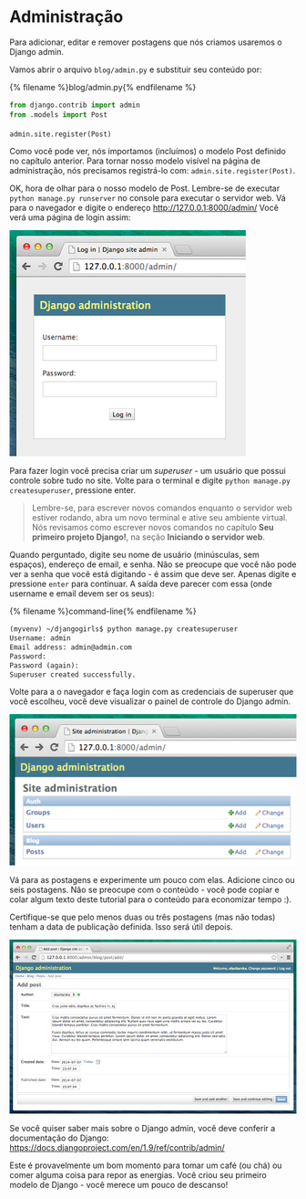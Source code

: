# Administração

Para adicionar, editar e remover postagens que nós criamos usaremos o Django admin.

Vamos abrir o arquivo `blog/admin.py` e substituir seu conteúdo por:

{% filename %}blog/admin.py{% endfilename %}
```python
from django.contrib import admin
from .models import Post

admin.site.register(Post)
```

Como você pode ver, nós importamos (incluímos) o modelo Post definido no capítulo anterior. Para tornar nosso modelo visível na página de administração, nós precisamos registrá-lo com: `admin.site.register(Post)`.

OK, hora de olhar para o nosso modelo de Post. Lembre-se de executar `python manage.py runserver` no console para executar o servidor web. Vá para o navegador e digite o endereço http://127.0.0.1:8000/admin/ Você verá uma página de login assim:

![Página de login](images/login_page2.png)

Para fazer login você precisa criar um *superuser* - um usuário que possui controle sobre tudo no site. Volte para o terminal e digite `python manage.py createsuperuser`, pressione enter.

> Lembre-se, para escrever novos comandos enquanto o servidor web estiver rodando, abra um novo terminal e ative seu ambiente
virtual. Nós revisamos como escrever novos comandos no capítulo <b>Seu primeiro projeto Django!</b>, na seção <b>Iniciando o servidor web</b>.

Quando perguntado, digite seu nome de usuário (minúsculas, sem espaços), endereço de email, e senha. Não se preocupe que você não pode ver a senha que você está digitando - é assim que deve ser. Apenas digite e pressione `enter` para continuar. A saída deve parecer com essa (onde username e email devem ser os seus):

{% filename %}command-line{% endfilename %}
```
(myvenv) ~/djangogirls$ python manage.py createsuperuser
Username: admin
Email address: admin@admin.com
Password:
Password (again):
Superuser created successfully.
```

Volte para a o navegador e faça login com as credenciais de superuser que você escolheu, você deve visualizar o painel de controle do Django admin.

![Administração do Django](images/django_admin3.png)

Vá para as postagens e experimente um pouco com elas. Adicione cinco ou seis postagens. Não se preocupe com o conteúdo - você pode copiar e colar algum texto deste tutorial para o conteúdo para economizar tempo :).

Certifique-se que pelo menos duas ou três postagens (mas não todas) tenham a data de publicação definida. Isso será útil depois.

![Administração do Django](images/edit_post3.png)

Se você quiser saber mais sobre o Django admin, você deve conferir a documentação do Django: https://docs.djangoproject.com/en/1.9/ref/contrib/admin/

Este é provavelmente um bom momento para tomar um café (ou chá) ou comer alguma coisa para repor as energias. Você criou seu primeiro modelo de Django - você merece um pouco de descanso!
